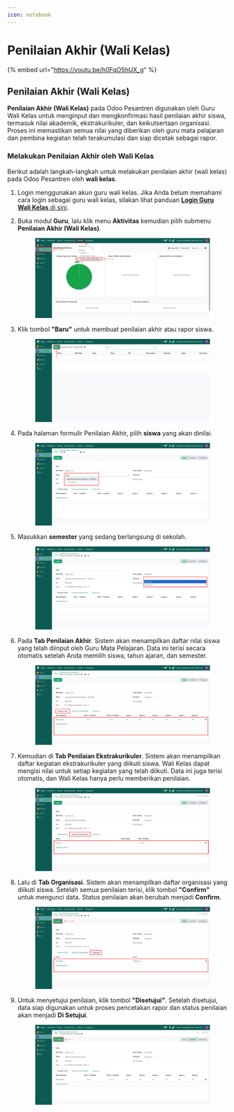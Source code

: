 ```yaml
---
icon: notebook
---
```


# Penilaian Akhir (Wali Kelas)

{% embed url="https://youtu.be/h0FqO5hUX_g" %}

## Penilaian Akhir (Wali Kelas)

**Penilaian Akhir (Wali Kelas)** pada Odoo Pesantren digunakan oleh Guru Wali Kelas untuk menginput dan mengkonfirmasi hasil penilaian akhir siswa, termasuk nilai akademik, ekstrakurikuler, dan keikutsertaan organisasi. Proses ini memastikan semua nilai yang diberikan oleh guru mata pelajaran dan pembina kegiatan telah terakumulasi dan siap dicetak sebagai rapor.

### Melakukan Penilaian Akhir oleh Wali Kelas

Berikut adalah langkah-langkah untuk melakukan penilaian akhir (wali kelas) pada Odoo Pesantren oleh **wali kelas**.

1. Login menggunakan akun guru wali kelas. Jika Anda belum memahami cara login sebagai guru wali kelas, silakan lihat panduan [**Login Guru Wali Kelas** di sini](../../../setup-and-konfigurasi/panduan-login/login-guru.md).
2.  Buka modul **Guru**, lalu klik menu **Aktivitas** kemudian pilih submenu **Penilaian Akhir (Wali Kelas)**.

    <figure><img src="../../../.gitbook/assets/images-763.png" alt=""><figcaption></figcaption></figure>


3.  Klik tombol **"Baru"** untuk membuat penilaian akhir atau rapor siswa.

    <figure><img src="../../../.gitbook/assets/images-764.png" alt=""><figcaption></figcaption></figure>


4.  Pada halaman formulir Penilaian Akhir, pilih **siswa** yang akan dinilai.

    <figure><img src="../../../.gitbook/assets/images-765.png" alt=""><figcaption></figcaption></figure>


5.  Masukkan **semester** yang sedang berlangsung di sekolah.

    <figure><img src="../../../.gitbook/assets/images-766.png" alt=""><figcaption></figcaption></figure>


6.  Pada **Tab Penilaian Akhir**. Sistem akan menampilkan daftar nilai siswa yang telah diinput oleh Guru Mata Pelajaran. Data ini terisi secara otomatis setelah Anda memilih siswa, tahun ajaran, dan semester.

    <figure><img src="../../../.gitbook/assets/images-767.png" alt=""><figcaption></figcaption></figure>


7.  Kemudian di **Tab Penilaian Ekstrakurikuler**. Sistem akan menampilkan daftar kegiatan ekstrakurikuler yang diikuti siswa. Wali Kelas dapat mengisi nilai untuk setiap kegiatan yang telah diikuti. Data ini juga terisi otomatis, dan Wali Kelas hanya perlu memberikan penilaian.

    <figure><img src="../../../.gitbook/assets/images-768.png" alt=""><figcaption></figcaption></figure>


8.  Lalu di **Tab Organisasi**. Sistem akan menampilkan daftar organisasi yang diikuti siswa. Setelah semua penilaian terisi, klik tombol **"Confirm"** untuk mengunci data. Status penilaian akan berubah menjadi **Confirm**.

    <figure><img src="../../../.gitbook/assets/images-769.png" alt=""><figcaption></figcaption></figure>


9.  Untuk menyetujui penilaian, klik tombol **"Disetujui"**. Setelah disetujui, data siap digunakan untuk proses pencetakan rapor dan status penilaian akan menjadi **Di Setujui**.

    <figure><img src="../../../.gitbook/assets/images-770.png" alt=""><figcaption></figcaption></figure>
